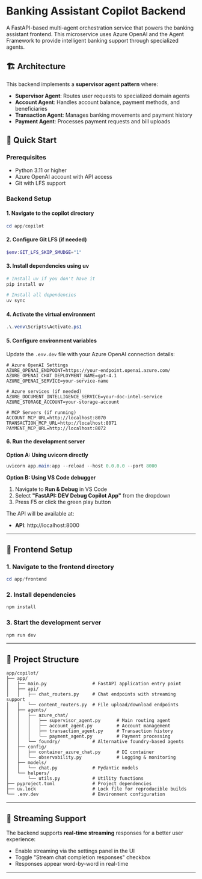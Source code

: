# Banking Assistant Copilot Backend

A FastAPI-based multi-agent orchestration service that powers the banking assistant frontend. This microservice uses Azure OpenAI and the Agent Framework to provide intelligent banking support through specialized agents.

## 🏗️ Architecture

This backend implements a **supervisor agent pattern** where:
- **Supervisor Agent**: Routes user requests to specialized domain agents
- **Account Agent**: Handles account balance, payment methods, and beneficiaries
- **Transaction Agent**: Manages banking movements and payment history
- **Payment Agent**: Processes payment requests and bill uploads

## 🚀 Quick Start

### Prerequisites

- Python 3.11 or higher
- Azure OpenAI account with API access
- Git with LFS support

### Backend Setup

#### 1. Navigate to the copilot directory

```powershell
cd app/copilot
```

#### 2. Configure Git LFS (if needed)

```powershell
$env:GIT_LFS_SKIP_SMUDGE="1"
```

#### 3. Install dependencies using uv

```powershell
# Install uv if you don't have it
pip install uv

# Install all dependencies
uv sync
```

#### 4. Activate the virtual environment

```powershell
.\.venv\Scripts\Activate.ps1
```

#### 5. Configure environment variables

Update the `.env.dev` file with your Azure OpenAI connection details:

```env
# Azure OpenAI Settings
AZURE_OPENAI_ENDPOINT=https://your-endpoint.openai.azure.com/
AZURE_OPENAI_CHAT_DEPLOYMENT_NAME=gpt-4.1
AZURE_OPENAI_SERVICE=your-service-name

# Azure services (if needed)
AZURE_DOCUMENT_INTELLIGENCE_SERVICE=your-doc-intel-service
AZURE_STORAGE_ACCOUNT=your-storage-account

# MCP Servers (if running)
ACCOUNT_MCP_URL=http://localhost:8070
TRANSACTION_MCP_URL=http://localhost:8071
PAYMENT_MCP_URL=http://localhost:8072
```

#### 6. Run the development server

**Option A: Using uvicorn directly**
```powershell
uvicorn app.main:app --reload --host 0.0.0.0 --port 8000
```

**Option B: Using VS Code debugger**
1. Navigate to **Run & Debug** in VS Code
2. Select **"FastAPI: DEV Debug Copilot App"** from the dropdown
3. Press F5 or click the green play button

The API will be available at:
- **API**: http://localhost:8000

---

## 🎨 Frontend Setup

### 1. Navigate to the frontend directory

```powershell
cd app/frontend
```

### 2. Install dependencies

```powershell
npm install
```

### 3. Start the development server

```powershell
npm run dev
```

---

## 📁 Project Structure

```
app/copilot/
├── app/
│   ├── main.py                 # FastAPI application entry point
│   ├── api/
│   │   ├── chat_routers.py     # Chat endpoints with streaming support
│   │   └── content_routers.py  # File upload/download endpoints
│   ├── agents/
│   │   ├── azure_chat/
│   │   │   ├── supervisor_agent.py      # Main routing agent
│   │   │   ├── account_agent.py         # Account management
│   │   │   ├── transaction_agent.py     # Transaction history
│   │   │   └── payment_agent.py         # Payment processing
│   │   └── foundry/            # Alternative foundry-based agents
│   ├── config/
│   │   ├── container_azure_chat.py      # DI container
│   │   └── observability.py             # Logging & monitoring
│   ├── models/
│   │   └── chat.py             # Pydantic models
│   └── helpers/
│       └── utils.py            # Utility functions
├── pyproject.toml              # Project dependencies
├── uv.lock                     # Lock file for reproducible builds
└── .env.dev                    # Environment configuration
```

---

## 🌊 Streaming Support

The backend supports **real-time streaming** responses for a better user experience:

- Enable streaming via the settings panel in the UI
- Toggle "Stream chat completion responses" checkbox
- Responses appear word-by-word in real-time

---